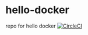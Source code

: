 # hello-docker
repo for hello docker [![CircleCI](https://circleci.com/gh/ZZsui/hello-docker.svg?style=svg)](https://circleci.com/gh/ZZsui/hello-docker) 

